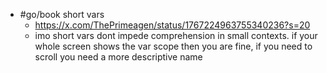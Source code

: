 - #go/book short vars
	- https://x.com/ThePrimeagen/status/1767224963755340236?s=20
	- imo short vars dont impede comprehension in small contexts. if your whole screen shows the var scope then you are fine, if you need to scroll you need a more descriptive name